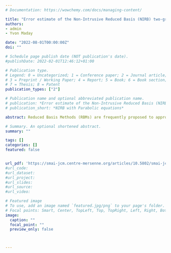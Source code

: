 ```yaml
---
# Documentation: https://wowchemy.com/docs/managing-content/

title: "Error estimate of the Non-Intrusive Reduced Basis (NIRB) two-grid method with parabolic equations"
authors:
- admin
- Yvon Maday

date: "2022-08-01T00:00:00Z"
doi: ""

# Schedule page publish date (NOT publication's date).
#publishDate: 2022-02-01T12:46:12+01:00

# Publication type.
# Legend: 0 = Uncategorized; 1 = Conference paper; 2 = Journal article;
# 3 = Preprint / Working Paper; 4 = Report; 5 = Book; 6 = Book section;
# 7 = Thesis; 8 = Patent
publication_types: ["2"]

# Publication name and optional abbreviated publication name.
# publication: *Error estimate of the Non-Intrusive Reduced Basis (NIRB) two-grid method with parabolic equations*
# publication_short: *NIRB with Parabolic equations*

abstract: Reduced Basis Methods (RBMs) are frequently proposed to approximate parametric problem solutions. They can be used to calculate solutions for a large number of parameter values (e.g. for parameter fitting) as well as to approximate a solution for a new parameter value (e.g. real time approximation with a very high accuracy). They intend to reduce the computational costs of High Fidelity (HF) codes. We will focus on the Non-Intrusive Reduced Basis (NIRB) two-grid method. Its main advantage is that it uses the HF code exclusively as a "black-box," as opposed to other so-called intrusive methods that require code modification. This is very convenient when the HF code is a commercial one that has been purchased, as is frequently the case in the industry. The effectiveness of this method relies on its decomposition into two stages, one offline (classical in most RBMs as presented above) and one online. The offline part is time-consuming but it is only performed once. On the contrary, the specificity of this NIRB approach is that, during the online part, it solves the parametric problem on a coarse mesh only and then improves its precision. As a result, it is significantly less expensive than a HF evaluation. This method has been originally developed for elliptic equations with finite elements and has since been extended to finite volume. In this paper, we extend the NIRB two-grid method to parabolic equations. We recover optimal estimates in L∞(0,T;H1(Ω)) using as a model problem, the heat equation. Then, we present numerical results on the heat equation and on the Brusselator problem.

# Summary. An optional shortened abstract.
summary: ""

tags: []
categories: []
featured: false


url_pdf: 'https://smai-jcm.centre-mersenne.org/articles/10.5802/smai-jcm.100/'
#url_code:
#url_dataset:
#url_project:
#url_slides:
#url_source:
#url_video:

# Featured image
# To use, add an image named `featured.jpg/png` to your page's folder. 
# Focal points: Smart, Center, TopLeft, Top, TopRight, Left, Right, BottomLeft, Bottom, BottomRight.
image:
  caption: ""
  focal_point: ""
  preview_only: false



---
```

